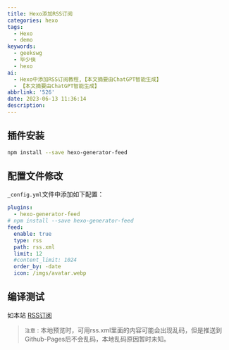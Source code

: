 ```yaml
---
title: Hexo添加RSS订阅
categories: hexo
tags:
  - Hexo
  - demo
keywords:
  - geekswg
  - 毕少侠
  - hexo
ai:
  - Hexo中添加RSS订阅教程,【本文摘要由ChatGPT智能生成】
  - 【本文摘要由ChatGPT智能生成】
abbrlink: '526'
date: 2023-06-13 11:36:14
description:
---
```


## 插件安装

```bash
npm install --save hexo-generator-feed
```

## 配置文件修改

`_config.yml`文件中添加如下配置：

```yml
plugins:
  - hexo-generator-feed
# npm install --save hexo-generator-feed
feed:
  enable: true
  type: rss
  path: rss.xml
  limit: 12
  #content_limit: 1024
  order_by: -date
  icon: /imgs/avatar.webp
```

## 编译测试

如本站 [RSS订阅](/rss.xml)

> `注意` : 本地预览时，可用rss.xml里面的内容可能会出现乱码，但是推送到Github-Pages后不会乱码，本地乱码原因暂时未知。
